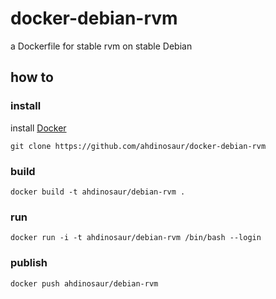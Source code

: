 # docker-debian-rvm

a Dockerfile for stable rvm on stable Debian

## how to

### install

install [Docker](https://www.docker.io/gettingstarted/#h_installation)

```
git clone https://github.com/ahdinosaur/docker-debian-rvm
```

### build

```
docker build -t ahdinosaur/debian-rvm .
```

### run

```
docker run -i -t ahdinosaur/debian-rvm /bin/bash --login
```

### publish

```
docker push ahdinosaur/debian-rvm
```
